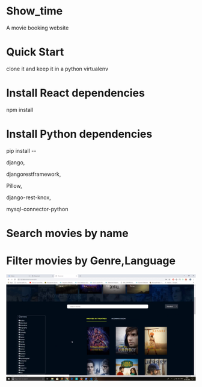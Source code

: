 # Show_time

A movie booking website

# Quick Start

clone it and keep it in a python virtualenv

# Install React dependencies

npm install

# Install Python dependencies
pip install --

django,

djangorestframework,

Pillow,

django-rest-knox,

mysql-connector-python

# Search movies by name 
# Filter movies by Genre,Language


![](images/Screenshot%20(446).png)

